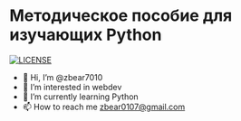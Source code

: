 # Методическое пособие для изучающих Python

[![LICENSE](https://img.shields.io/github/license/simplehtmldom/simplehtmldom?logo=github&style=for-the-badge)](https://github.com/simplehtmldom/simplehtmldom/blob/master/LICENSE)

- 👋 Hi, I’m @zbear7010  
- 👀 I’m interested in webdev  
- 🌱 I’m currently learning Python  
- 📫 How to reach me zbear0107@gmail.com  

